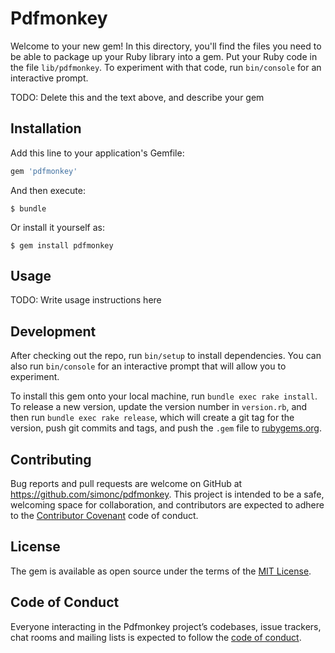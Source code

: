 # Pdfmonkey

Welcome to your new gem! In this directory, you'll find the files you need to be able to package up your Ruby library into a gem. Put your Ruby code in the file `lib/pdfmonkey`. To experiment with that code, run `bin/console` for an interactive prompt.

TODO: Delete this and the text above, and describe your gem

## Installation

Add this line to your application's Gemfile:

```ruby
gem 'pdfmonkey'
```

And then execute:

    $ bundle

Or install it yourself as:

    $ gem install pdfmonkey

## Usage

TODO: Write usage instructions here

## Development

After checking out the repo, run `bin/setup` to install dependencies. You can also run `bin/console` for an interactive prompt that will allow you to experiment.

To install this gem onto your local machine, run `bundle exec rake install`. To release a new version, update the version number in `version.rb`, and then run `bundle exec rake release`, which will create a git tag for the version, push git commits and tags, and push the `.gem` file to [rubygems.org](https://rubygems.org).

## Contributing

Bug reports and pull requests are welcome on GitHub at https://github.com/simonc/pdfmonkey. This project is intended to be a safe, welcoming space for collaboration, and contributors are expected to adhere to the [Contributor Covenant](http://contributor-covenant.org) code of conduct.

## License

The gem is available as open source under the terms of the [MIT License](https://opensource.org/licenses/MIT).

## Code of Conduct

Everyone interacting in the Pdfmonkey project’s codebases, issue trackers, chat rooms and mailing lists is expected to follow the [code of conduct](https://github.com/simonc/pdfmonkey/blob/master/CODE_OF_CONDUCT.md).
